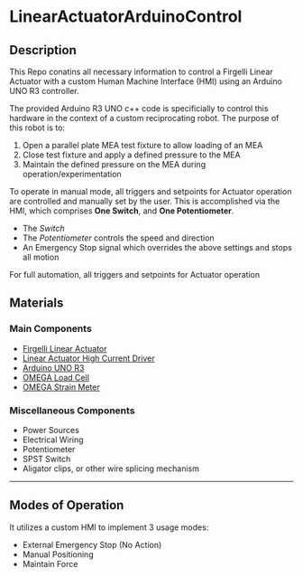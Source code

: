 # LinearActuatorArduinoControl

## Description
This Repo conatins all necessary information to control a Firgelli Linear Actuator with a custom Human Machine Interface (HMI) using an Arduino UNO R3 controller.

The provided Arduino R3 UNO c++ code is specificially to control this hardware in the context of a custom reciprocating robot. The purpose of this robot is to:
1. Open a parallel plate MEA test fixture to allow loading of an MEA
1. Close test fixture and apply a defined pressure to the MEA
1. Maintain the defined pressure on the MEA during operation/experimentation

To operate in manual mode, all triggers and setpoints for Actuator operation are controlled and manually set by the user. This is accomplished via the HMI, which comprises __One Switch__, and __One Potentiometer__. 
- The _Switch_ 
- The _Potentiometer_ controls the speed and direction
- An Emergency Stop signal which overrides the above settings and stops all motion

For full automation, all triggers and setpoints for Actuator operation

## Materials
### Main Components
- [Firgelli Linear Actuator](https://www.firgelliauto.com/products/linear-actuators?variant=843926567)
- [Linear Actuator High Current Driver](https://www.firgelliauto.com/products/high-current-dc-motor-drice-43a)
- [Arduino UNO R3](https://www.firgelliauto.com/products/arduino-uno-r3-microcontroller)
- [OMEGA Load Cell](https://www.dwyeromega.com/en-us/1-5-in-od-through-hole-compression-load-cells/p/LC8150)
- [OMEGA Strain Meter](https://www.dwyeromega.com/en-us/strain-meter-6-digit-display-with-3-relay-outputs/p/DPS20-Series?srsltid=AfmBOorU0sL5Dnp0OtEN925Pg16xj5YpMygIKmax6tw7DnrusbJYX7FH)

### Miscellaneous Components
- Power Sources
- Electrical Wiring
- Potentiometer
- SPST Switch
- Aligator clips, or other wire splicing mechanism


----------------------------------------------------

## Modes of Operation
It utilizes a custom HMI to implement 3 usage modes: 
- External Emergency Stop (No Action) 
- Manual Positioning
- Maintain Force 
